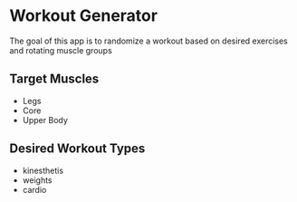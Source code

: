 # Workout Generator

The goal of this app is to randomize a workout based on desired exercises and rotating muscle groups

## Target Muscles
- Legs
- Core
- Upper Body

## Desired Workout Types
- kinesthetis 
- weights
- cardio

